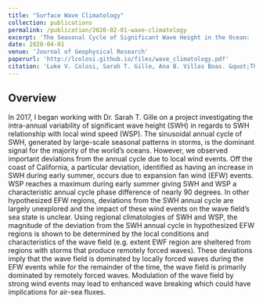 ```yaml
---
title: "Surface Wave Climatology"
collection: publications
permalink: /publication/2020-02-01-wave-climatology
excerpt: 'The Seasonal Cycle of Significant Wave Height in the Ocean:  Local vs Remote Forcing'
date: 2020-04-01
venue: 'Journal of Geophysical Research'
paperurl: 'http://lcolosi.github.io/files/wave_climatology.pdf'
citation: 'Luke V. Colosi, Sarah T. Gille, Ana B. Villas Boas. &quot;The Seasonal Cycle of Significant Wave Height in the Ocean:  Local vs Remote Forcing.&quot; <i>Journal of Geophysical Research</i>, in preparation.'
---
```

## Overview

In 2017, I began working with Dr. Sarah T. Gille on a project investigating the intra-annual variability of significant wave height (SWH) in regards to SWH relationship with local wind speed (WSP). The sinusoidal annual cycle of SWH, generated by large-scale seasonal patterns in storms, is the dominant signal for the majority of the world’s oceans. However, we observed important deviations from the annual cycle due to local wind events. Off the coast of California, a particular deviation, identified as having an increase in SWH during early summer, occurs due to expansion fan wind (EFW) events. WSP reaches a maximum during early summer giving SWH and WSP a characteristic annual cycle phase difference of nearly 90 degrees. In other hypothesized EFW regions, deviations from the SWH annual cycle are largely unexplored and the impact of these wind events on the wave field’s sea state is unclear. Using regional climatologies of SWH and WSP, the magnitude of the deviation from the SWH annual cycle in hypothesized EFW regions is shown to be determined by the local conditions and characteristics of the wave field (e.g. extent EWF region are sheltered from regions with storms that produce remotely forced waves). These deviations imply that the wave field is dominated by locally forced waves during the EFW events while for the remainder of the time, the wave field is primarily dominated by remotely forced waves. Modulation of the wave field by strong wind events may lead to enhanced wave breaking which could have implications for air-sea fluxes.



